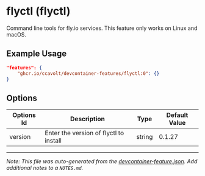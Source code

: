 
# flyctl (flyctl)

Command line tools for fly.io services. This feature only works on Linux and macOS.

## Example Usage

```json
"features": {
    "ghcr.io/ccavolt/devcontainer-features/flyctl:0": {}
}
```

## Options

| Options Id | Description | Type | Default Value |
|-----|-----|-----|-----|
| version | Enter the version of flyctl to install | string | 0.1.27 |



---

_Note: This file was auto-generated from the [devcontainer-feature.json](https://github.com/ccavolt/devcontainer-features/blob/main/src/flyctl/devcontainer-feature.json).  Add additional notes to a `NOTES.md`._
